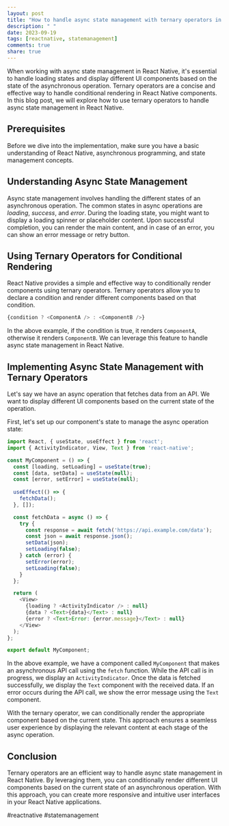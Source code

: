```yaml
---
layout: post
title: "How to handle async state management with ternary operators in React Native"
description: " "
date: 2023-09-19
tags: [reactnative, statemanagement]
comments: true
share: true
---
```


When working with async state management in React Native, it's essential to handle loading states and display different UI components based on the state of the asynchronous operation. Ternary operators are a concise and effective way to handle conditional rendering in React Native components. In this blog post, we will explore how to use ternary operators to handle async state management in React Native.

## Prerequisites
Before we dive into the implementation, make sure you have a basic understanding of React Native, asynchronous programming, and state management concepts.

## Understanding Async State Management
Async state management involves handling the different states of an asynchronous operation. The common states in async operations are *loading*, *success*, and *error*. During the loading state, you might want to display a loading spinner or placeholder content. Upon successful completion, you can render the main content, and in case of an error, you can show an error message or retry button.

## Using Ternary Operators for Conditional Rendering
React Native provides a simple and effective way to conditionally render components using ternary operators. Ternary operators allow you to declare a condition and render different components based on that condition.

```javascript
{condition ? <ComponentA /> : <ComponentB />}
```

In the above example, if the condition is true, it renders `ComponentA`, otherwise it renders `ComponentB`. We can leverage this feature to handle async state management in React Native.

## Implementing Async State Management with Ternary Operators
Let's say we have an async operation that fetches data from an API. We want to display different UI components based on the current state of the operation.

First, let's set up our component's state to manage the async operation state:

```javascript
import React, { useState, useEffect } from 'react';
import { ActivityIndicator, View, Text } from 'react-native';

const MyComponent = () => {
  const [loading, setLoading] = useState(true);
  const [data, setData] = useState(null);
  const [error, setError] = useState(null);
  
  useEffect(() => {
    fetchData();
  }, []);

  const fetchData = async () => {
    try {
      const response = await fetch('https://api.example.com/data');
      const json = await response.json();
      setData(json);
      setLoading(false);
    } catch (error) {
      setError(error);
      setLoading(false);
    }
  };

  return (
    <View>
      {loading ? <ActivityIndicator /> : null}
      {data ? <Text>{data}</Text> : null}
      {error ? <Text>Error: {error.message}</Text> : null}
    </View>
  );
};

export default MyComponent;
```

In the above example, we have a component called `MyComponent` that makes an asynchronous API call using the `fetch` function. While the API call is in progress, we display an `ActivityIndicator`. Once the data is fetched successfully, we display the `Text` component with the received data. If an error occurs during the API call, we show the error message using the `Text` component.

With the ternary operator, we can conditionally render the appropriate component based on the current state. This approach ensures a seamless user experience by displaying the relevant content at each stage of the async operation.

## Conclusion
Ternary operators are an efficient way to handle async state management in React Native. By leveraging them, you can conditionally render different UI components based on the current state of an asynchronous operation. With this approach, you can create more responsive and intuitive user interfaces in your React Native applications.

#reactnative #statemanagement